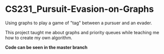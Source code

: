 # CS231_Pursuit-Evasion-on-Graphs
Using graphs to play a game of "tag" between a pursuer and an evader.

This project taught me about graphs and priority queues while teaching me how to create my own algorithm.

**Code can be seen in the master branch**
